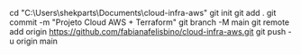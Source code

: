 cd "C:\Users\shekparts\Documents\cloud-infra-aws"
git init
git add .
git commit -m "Projeto Cloud AWS + Terraform"
git branch -M main
git remote add origin https://github.com/fabianafelisbino/cloud-infra-aws.git
git push -u origin main
